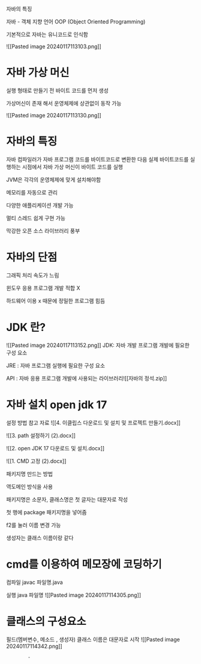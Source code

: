 자바의 특징

자바 - 객체 지향 언어 OOP (Object Oriented Programming)

기본적으로 자바는 유니코드로 인식함

![[Pasted image 20240117113103.png]]

# 자바 가상 머신

실행 형태로 만들기 전 바이트 코드를 먼저 생성

가상머신이 존재 해서 운영체제에 상관없이 동작 가능

![[Pasted image 20240117113130.png]]
# 자바의 특징

자바 컴파일러가 자바 프로그램 코드를 바이트코드로 변환한 다음 실제 바이트코드를 실행하는 시점에서 자바 가상 머신이 바이트 코드를 실행

JVM은 각각의 운영체제에 맞게 설치해야함

메모리를 자동으로 관리

다양한 애플리케이션 개발 가능

멀티 스레드 쉽게 구현 가능

막강한 오픈 소스 라이브러리 풍부

# 자바의 단점

그래픽 처리 속도가 느림

윈도우 응용 프로그램 개발 적합 X

하드웨어 이용 x 때문에 정밀한 프로그램 힘듬

# JDK 란?

![[Pasted image 20240117113152.png]]
JDK: 자바 개발 프로그램 개발에 필요한 구성 요소

JRE : 자바 프로그램 실행에 필요한 구성 요소

API : 자바 응용 프로그램 개발에 사용되는 라이브러리![[자바의 정석.zip]]
# 자바 설치 open jdk 17

설정 방법 참고 자료
![[4. 이클립스 다운로드 및 설치 및 프로젝트 만들기.docx]]

![[3. path 설정하기 (2).docx]]

![[2. open JDK 17 다운로드 및 설치.docx]]

![[1. CMD 고정 (2).docx]]


패키지명 만드는 방법

역도메인 방식을 사용

패키지명은 소문자, 클래스명은 첫 글자는 대문자로 작성

첫 행에 package 패키지명을 넣어줌

f2를 눌러 이름 변경 가능

생성자는 클래스 이름이랑 같다


# cmd를 이용하여 메모장에 코딩하기
컴파일 javac 파일명.java

실행 java 파일명
![[Pasted image 20240117114305.png]]


# 클래스의 구성요소

필드(멤버변수, 메소드 , 생성자)
클래스 이름은 대문자로 시작
![[Pasted image 20240117114342.png]]


			-





